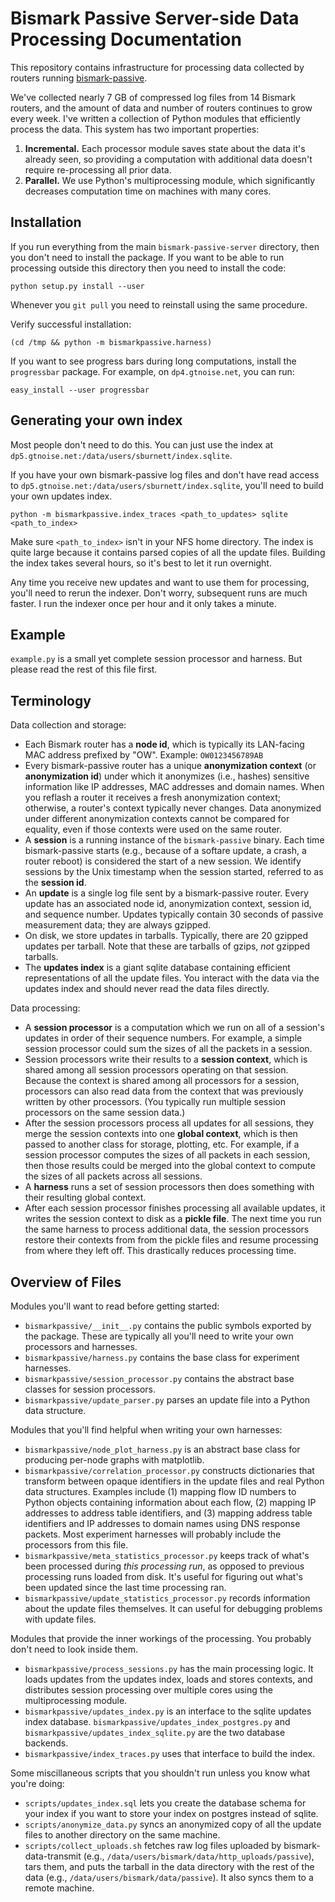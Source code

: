 Bismark Passive Server-side Data Processing Documentation
=========================================================

This repository contains infrastructure for processing data collected by
routers running [bismark-passive](https://github.com/sburnett/bismark-passive).

We've collected nearly 7 GB of compressed log files from 14 Bismark routers, and
the amount of data and number of routers continues to grow every week. I've
written a collection of Python modules that efficiently process the data. This
system has two important properties:

1. **Incremental.** Each processor module saves state about the data it's
   already seen, so providing a computation with additional data doesn't require
   re-processing all prior data.
2. **Parallel.** We use Python's multiprocessing module, which significantly
   decreases computation time on machines with many cores.

Installation
------------

If you run everything from the main `bismark-passive-server` directory, then you
don't need to install the package. If you want to be able to run processing
outside this directory then you need to install the code:

    python setup.py install --user

Whenever you `git pull` you need to reinstall using the same procedure.

Verify successful installation:

    (cd /tmp && python -m bismarkpassive.harness)

If you want to see progress bars during long computations, install the
`progressbar` package. For example, on `dp4.gtnoise.net`, you can run:

    easy_install --user progressbar

Generating your own index
-------------------------

Most people don't need to do this. You can just use the index at
`dp5.gtnoise.net:/data/users/sburnett/index.sqlite`.

If you have your own bismark-passive log files and don't have read access to
`dp5.gtnoise.net:/data/users/sburnett/index.sqlite`, you'll need to build your
own updates index.

    python -m bismarkpassive.index_traces <path_to_updates> sqlite <path_to_index>

Make sure `<path_to_index>` isn't in your NFS home directory. The index is quite
large because it contains parsed copies of all the update files. Building the
index takes several hours, so it's best to let it run overnight.

Any time you receive new updates and want to use them for processing, you'll
need to rerun the indexer. Don't worry, subsequent runs are much faster. I run
the indexer once per hour and it only takes a minute.

Example
-------

`example.py` is a small yet complete session processor and harness. But please
read the rest of this file first.

Terminology
-----------

Data collection and storage:

- Each Bismark router has a **node id**, which is typically its LAN-facing MAC
  address prefixed by "OW". Example: `OW0123456789AB`
- Every bismark-passive router has a unique **anonymization context** (or
  **anonymization id**) under which it anonymizes (i.e., hashes) sensitive
  information like IP addresses, MAC addresses and domain names. When you
  reflash a router it receives a fresh anonymization context; otherwise, a
  router's context typically never changes. Data anonymized under different
  anonymization contexts cannot be compared for equality, even if those contexts
  were used on the same router.
- A **session** is a running instance of the `bismark-passive` binary. Each time
  bismark-passive starts (e.g., because of a softare update, a crash, a router
  reboot) is considered the start of a new session. We identify sessions by the
  Unix timestamp when the session started, referred to as the **session id**.
- An **update** is a single log file sent by a bismark-passive router. Every
  update has an associated node id, anonymization context, session id, and
  sequence number. Updates typically contain 30 seconds of passive measurement
  data; they are always gzipped.
- On disk, we store updates in tarballs. Typically, there are 20 gzipped
  updates per tarball. Note that these are tarballs of gzips, *not* gzipped
  tarballs.
- The **updates index** is a giant sqlite database containing efficient
  representations of all the update files. You interact with the data via the
  updates index and should never read the data files directly.

Data processing:

- A **session processor** is a computation which we run on all of a session's
  updates in order of their sequence numbers. For example, a simple session
  processor could sum the sizes of all the packets in a session.
- Session processors write their results to a **session context**, which is
  shared among all session processors operating on that session. Because the
  context is shared among all processors for a session, processors can also read
  data from the context that was previously written by other processors. (You
  typically run multiple session processors on the same session data.)
- After the session processors process all updates for all sessions, they merge
  the session contexts into one **global context**, which is then passed to
  another class for storage, plotting, etc. For example, if a session processor
  computes the sizes of all packets in each session, then those results could be
  merged into the global context to compute the sizes of all packets across all
  sessions.
- A **harness** runs a set of session processors then does something with their
  resulting global context.
- After each session processor finishes processing all available updates, it
  writes the session context to disk as a **pickle file**. The next time you run
  the same harness to process additional data, the session processors restore
  their contexts from from the pickle files and resume processing from where
  they left off. This drastically reduces processing time.

Overview of Files
-----------------

Modules you'll want to read before getting started:

- `bismarkpassive/__init__.py` contains the public symbols exported by the package. These are
  typically all you'll need to write your own processors and harnesses.
- `bismarkpassive/harness.py` contains the base class for experiment harnesses.
- `bismarkpassive/session_processor.py` contains the abstract base classes for session processors.
- `bismarkpassive/update_parser.py` parses an update file into a Python data structure.

Modules that you'll find helpful when writing your own harnesses:

- `bismarkpassive/node_plot_harness.py` is an abstract base class for producing per-node graphs with matplotlib.
- `bismarkpassive/correlation_processor.py` constructs dictionaries that transform
  between opaque identifiers in the update files and real Python data
  structures.  Examples include (1) mapping flow ID numbers to Python objects
  containing information about each flow, (2) mapping IP addresses to address
  table identifiers, and (3) mapping address table identifiers and IP addresses
  to domain names using DNS response packets. Most experiment harnesses will
  probably include the processors from this file.
- `bismarkpassive/meta_statistics_processor.py` keeps track of what's been processed
  during *this processing run*, as opposed to previous processing runs loaded
  from disk. It's useful for figuring out what's been updated since the last
  time processing ran.
- `bismarkpassive/update_statistics_processor.py` records information about the
  update files themselves. It can useful for debugging problems with update
  files.

Modules that provide the inner workings of the processing. You probably don't
need to look inside them.

- `bismarkpassive/process_sessions.py` has the main processing logic. It loads updates from
  the updates index, loads and stores contexts, and distributes session
  processing over multiple cores using the multiprocessing module.
- `bismarkpassive/updates_index.py` is an interface to the sqlite updates index
  database. `bismarkpassive/updates_index_postgres.py` and
  `bismarkpassive/updates_index_sqlite.py` are the two database backends.
- `bismarkpassive/index_traces.py` uses that interface to build the index.

Some miscillaneous scripts that you shouldn't run unless you know what you're doing:

- `scripts/updates_index.sql` lets you create the database schema for your index
  if you want to store your index on postgres instead of sqlite.
- `scripts/anonymize_data.py` syncs an anonymized copy of all the update files to
  another directory on the same machine.
- `scripts/collect_uploads.sh` fetches raw log files uploaded by bismark-data-transmit
  (e.g., `/data/users/bismark/data/http_uploads/passive`), tars them, and puts
  the tarball in the data directory with the rest of the data (e.g.,
  `/data/users/bismark/data/passive`). It also syncs them to a remote machine.
